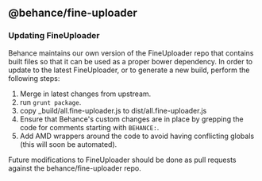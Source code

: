 ## @behance/fine-uploader

### Updating FineUploader

Behance maintains our own version of the FineUploader repo that contains built files so that it can be used as a proper bower dependency. In order to update to the latest FineUploader, or to generate a new build, perform the following steps:

1. Merge in latest changes from upstream.
1. run `grunt package`.
1. copy _build/all.fine-uploader.js to dist/all.fine-uploader.js
1. Ensure that Behance's custom changes are in place by grepping the code for comments starting with `BEHANCE:`.
1. Add AMD wrappers around the code to avoid having conflicting globals (this will soon be automated).

Future modifications to FineUploader should be done as pull requests against the behance/fine-uploader repo.
